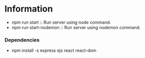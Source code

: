 # Information
* npm run start :: Run server using node command.
* npm run start-nodemon :: Run server using nodemon command.

### Dependencies
* npm install -s express ejs react react-dom
